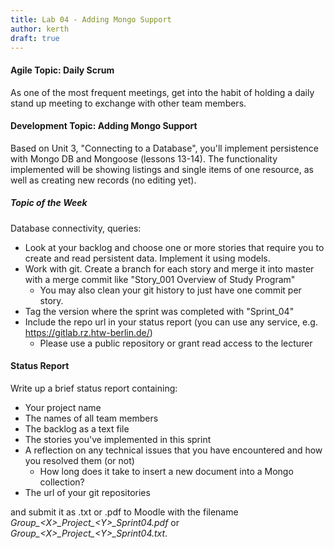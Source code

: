```yaml
---
title: Lab 04 - Adding Mongo Support
author: kerth
draft: true
---
```

#### Agile Topic: Daily Scrum

As one of the most frequent meetings, get into the habit of holding a daily stand up meeting to exchange with other team members.

#### Development Topic: Adding Mongo Support

Based on Unit 3, "Connecting to a Database", you'll implement persistence with Mongo DB and Mongoose (lessons 13-14). The functionality
implemented will be showing listings and single items of one resource, as well as creating new records (no editing yet).

##### Topic of the Week

Database connectivity, queries:

- Look at your backlog and choose one or more stories that require you to create and read persistent data. Implement it using models.
- Work with git. Create a branch for each story and merge it into master with a merge commit like "Story_001 Overview of Study Program"
  - You may also clean your git history to just have one commit per story.
- Tag the version where the sprint was completed with "Sprint_04"
- Include the repo url in your status report (you can use any service, e.g. https://gitlab.rz.htw-berlin.de/)
  - Please use a public repository or grant read access to the lecturer

#### Status Report

Write up a brief status report containing:

- Your project name
- The names of all team members
- The backlog as a text file
- The stories you've implemented in this sprint
- A reflection on any technical issues that you have encountered and how you resolved them (or not)
  - How long does it take to insert a new document into a Mongo collection?
- The url of your git repositories

and submit it as .txt or .pdf to Moodle with the filename _Group\_\<X\>\_Project\_\<Y\>\_Sprint04.pdf_ or
_Group\_\<X\>\_Project\_\<Y\>\_Sprint04.txt_.
